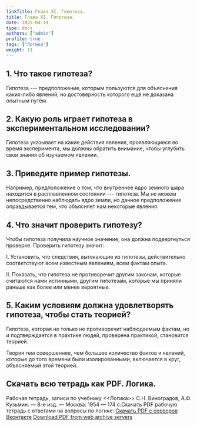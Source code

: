 ```yaml
---
linkTitle: Глава XI. Гипотеза.
title: Глава XI. Гипотеза.
date: 2025-04-19
type: docs
authors: ["admin"]
profile: true
tags: ["Логика"]
weight: 11
---
```


## 1. Что такое гипотеза?

Гипотеза --- предположение, которым пользуются для объяснения каких-либо явлений, но достоверность которого ещё не доказана опытным путём.

## 2. Какую роль играет гипотеза в экспериментальном исследовании?

Гипотеза указывает на какие действия явления, проявляющиеся во время эксперимента, мы должны обратить внимание, чтобы углубить свои знания об изучаемом явлении.

## 3. Приведите пример гипотезы.

Например, предположение о том, что внутреннее ядро земного шара находится в расплавленном состоянии --- гипотеза. Мы не можем непосредственно наблюдать ядро земли, но данное предположение оправдывается тем, что объясняет нам некоторые явления.

## 4. Что значит проверить гипотезу?

Чтобы гипотеза получила научное значение, она должна подвергнуться проверке. Проверить гипотезу значит:

I. Установить, что следствия, вытекающие из гипотезы, действительно соответствуют всем известным явлениям, всем фактам опыта.

II. Показать, что гипотеза не противоречит другим законам, которые считаются нами истинными, другим гипотезам, которые мы приняли раньше как более или менее вероятные.

## 5. Каким условиям должна удовлетворять гипотеза, чтобы стать теорией?

Гипотеза, которая не только не противоречит наблюдаемым фактам, но и подтверждается в практике людей, проверена практикой, становится теорией.

Теория тем совершеннее, чем большее количество фактов и явлений, которые до того времени были изолированными, включается в круг, объясняемый этой теорией.

## Скачать всю тетрадь как PDF. Логика.

Рабочая тетрадь, записи по учебнику <<Логика>> С.Н. Виноградов, А.Ф. Кузьмин. — 8-е изд. — Москва: 1954 — 174 c.Скачать PDF рабочую тетрадь с ответами на вопросы по логике: [Скачать PDF с серверов Вконтакте](https://vk.com/doc-228086099_684103229) [Download PDF from web archive servers](https://ia800808.us.archive.org/34/items/logika-vladin-1-2025/Logika_Vladin_1_2025.pdf)